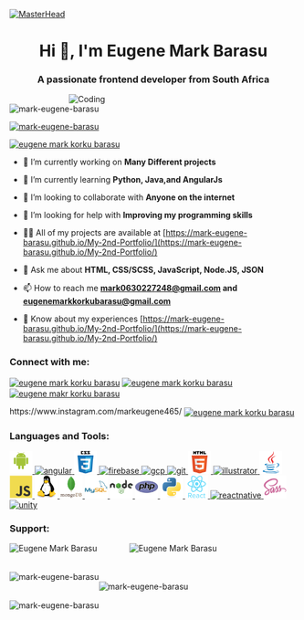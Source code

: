[![MasterHead](https://1.bp.blogspot.com/-7A4WynwLsMw/XbBpCXG8fHI/AAAAAAAAMt4/uOa1bpLskYgrwGbllhSu2SDj_Mig8SXJQCLcBGAsYHQ/s1600/2000_600px.gif)](https://rishavchanda.io)

<h1 align="center">Hi 👋, I'm Eugene Mark Barasu</h1>
<h3 align="center">A passionate frontend developer from South Africa</h3>
<img align="right" alt="Coding" width="400" src="https://cdn.dribbble.com/users/1162077/screenshots/3848914/programmer.gif">

<p align="left"> <img src="https://komarev.com/ghpvc/?username=mark-eugene-barasu&label=Profile%20views&color=0e75b6&style=flat" alt="mark-eugene-barasu" /> </p>

<p align="left"> <a href="https://github.com/ryo-ma/github-profile-trophy"><img src="https://github-profile-trophy.vercel.app/?username=mark-eugene-barasu" alt="mark-eugene-barasu" /></a> </p>

<p align="left"> <a href="https://twitter.com/eugene mark korku barasu" target="blank"><img src="https://img.shields.io/twitter/follow/eugene mark korku barasu?logo=twitter&style=for-the-badge" alt="eugene mark korku barasu" /></a> </p>

- 🔭 I’m currently working on **Many Different projects**

- 🌱 I’m currently learning **Python, Java,and AngularJs**

- 👯 I’m looking to collaborate with **Anyone on the internet**

- 🤝 I’m looking for help with **Improving my programming skills**

- 👨‍💻 All of my projects are available at [https://mark-eugene-barasu.github.io/My-2nd-Portfolio/](https://mark-eugene-barasu.github.io/My-2nd-Portfolio/)

- 💬 Ask me about **HTML, CSS/SCSS, JavaScript, Node.JS, JSON**

- 📫 How to reach me **mark0630227248@gmail.com and eugenemarkkorkubarasu@gmail.com**

- 📄 Know about my experiences [https://mark-eugene-barasu.github.io/My-2nd-Portfolio/](https://mark-eugene-barasu.github.io/My-2nd-Portfolio/)

<h3 align="left">Connect with me:</h3>
<p align="left">
<a href="https://twitter.com/eugene mark korku barasu" target="blank"><img align="center" src="https://raw.githubusercontent.com/rahuldkjain/github-profile-readme-generator/master/src/images/icons/Social/twitter.svg" alt="eugene mark korku barasu" height="30" width="40" /></a>
<a href="https://linkedin.com/in/eugene mark korku barasu" target="blank"><img align="center" src="https://raw.githubusercontent.com/rahuldkjain/github-profile-readme-generator/master/src/images/icons/Social/linked-in-alt.svg" alt="eugene mark korku barasu" height="30" width="40" /></a>
<a href="https://stackoverflow.com/users/eugene makr korku barasu" target="blank"><img align="center" src="https://raw.githubusercontent.com/rahuldkjain/github-profile-readme-generator/master/src/images/icons/Social/stack-overflow.svg" alt="eugene makr korku barasu" height="30" width="40" /></a>
</p>
https://www.instagram.com/markeugene465/
<a href="[markeugene465](https://www.instagram.com/markeugene465/)" target="blank"><img align="center" src="https://raw.githubusercontent.com/rahuldkjain/github-profile-readme-generator/master/src/images/icons/Social/instagram.svg" alt="eugene mark korku barasu" height="30" width="40" /></a>


<h3 align="left">Languages and Tools:</h3>
<p align="left"> <a href="https://developer.android.com" target="_blank" rel="noreferrer"> <img src="https://raw.githubusercontent.com/devicons/devicon/master/icons/android/android-original-wordmark.svg" alt="android" width="40" height="40"/> </a> <a href="https://angular.io" target="_blank" rel="noreferrer"> <img src="https://angular.io/assets/images/logos/angular/angular.svg" alt="angular" width="40" height="40"/> </a> <a href="https://www.w3schools.com/css/" target="_blank" rel="noreferrer"> <img src="https://raw.githubusercontent.com/devicons/devicon/master/icons/css3/css3-original-wordmark.svg" alt="css3" width="40" height="40"/> </a> <a href="https://firebase.google.com/" target="_blank" rel="noreferrer"> <img src="https://www.vectorlogo.zone/logos/firebase/firebase-icon.svg" alt="firebase" width="40" height="40"/> </a> <a href="https://cloud.google.com" target="_blank" rel="noreferrer"> <img src="https://www.vectorlogo.zone/logos/google_cloud/google_cloud-icon.svg" alt="gcp" width="40" height="40"/> </a> <a href="https://git-scm.com/" target="_blank" rel="noreferrer"> <img src="https://www.vectorlogo.zone/logos/git-scm/git-scm-icon.svg" alt="git" width="40" height="40"/> </a> <a href="https://www.w3.org/html/" target="_blank" rel="noreferrer"> <img src="https://raw.githubusercontent.com/devicons/devicon/master/icons/html5/html5-original-wordmark.svg" alt="html5" width="40" height="40"/> </a> <a href="https://www.adobe.com/in/products/illustrator.html" target="_blank" rel="noreferrer"> <img src="https://www.vectorlogo.zone/logos/adobe_illustrator/adobe_illustrator-icon.svg" alt="illustrator" width="40" height="40"/> </a> <a href="https://www.java.com" target="_blank" rel="noreferrer"> <img src="https://raw.githubusercontent.com/devicons/devicon/master/icons/java/java-original.svg" alt="java" width="40" height="40"/> </a> <a href="https://developer.mozilla.org/en-US/docs/Web/JavaScript" target="_blank" rel="noreferrer"> <img src="https://raw.githubusercontent.com/devicons/devicon/master/icons/javascript/javascript-original.svg" alt="javascript" width="40" height="40"/> </a> <a href="https://www.linux.org/" target="_blank" rel="noreferrer"> <img src="https://raw.githubusercontent.com/devicons/devicon/master/icons/linux/linux-original.svg" alt="linux" width="40" height="40"/> </a> <a href="https://www.mongodb.com/" target="_blank" rel="noreferrer"> <img src="https://raw.githubusercontent.com/devicons/devicon/master/icons/mongodb/mongodb-original-wordmark.svg" alt="mongodb" width="40" height="40"/> </a> <a href="https://www.mysql.com/" target="_blank" rel="noreferrer"> <img src="https://raw.githubusercontent.com/devicons/devicon/master/icons/mysql/mysql-original-wordmark.svg" alt="mysql" width="40" height="40"/> </a> <a href="https://nodejs.org" target="_blank" rel="noreferrer"> <img src="https://raw.githubusercontent.com/devicons/devicon/master/icons/nodejs/nodejs-original-wordmark.svg" alt="nodejs" width="40" height="40"/> </a> <a href="https://www.php.net" target="_blank" rel="noreferrer"> <img src="https://raw.githubusercontent.com/devicons/devicon/master/icons/php/php-original.svg" alt="php" width="40" height="40"/> </a> <a href="https://www.python.org" target="_blank" rel="noreferrer"> <img src="https://raw.githubusercontent.com/devicons/devicon/master/icons/python/python-original.svg" alt="python" width="40" height="40"/> </a> <a href="https://reactjs.org/" target="_blank" rel="noreferrer"> <img src="https://raw.githubusercontent.com/devicons/devicon/master/icons/react/react-original-wordmark.svg" alt="react" width="40" height="40"/> </a> <a href="https://reactnative.dev/" target="_blank" rel="noreferrer"> <img src="https://reactnative.dev/img/header_logo.svg" alt="reactnative" width="40" height="40"/> </a> <a href="https://sass-lang.com" target="_blank" rel="noreferrer"> <img src="https://raw.githubusercontent.com/devicons/devicon/master/icons/sass/sass-original.svg" alt="sass" width="40" height="40"/> </a> <a href="https://unity.com/" target="_blank" rel="noreferrer"> <img src="https://www.vectorlogo.zone/logos/unity3d/unity3d-icon.svg" alt="unity" width="40" height="40"/> </a> </p>

<h3 align="left">Support:</h3>
<p><a href="https://www.buymeacoffee.com/Eugene Mark Barasu"> <img align="left" src="https://cdn.buymeacoffee.com/buttons/v2/default-yellow.png" height="50" width="210" alt="Eugene Mark Barasu" /></a><a href="https://ko-fi.com/Eugene Mark Barasu"> <img align="left" src="https://cdn.ko-fi.com/cdn/kofi3.png?v=3" height="50" width="210" alt="Eugene Mark Barasu" /></a></p><br><br>

<p><img align="left" src="https://github-readme-stats.vercel.app/api/top-langs?username=mark-eugene-barasu&show_icons=true&locale=en&layout=compact" alt="mark-eugene-barasu" /></p>

<p>&nbsp;<img align="center" src="https://github-readme-stats.vercel.app/api?username=mark-eugene-barasu&show_icons=true&locale=en" alt="mark-eugene-barasu" /></p>

<p><img align="center" src="https://github-readme-streak-stats.herokuapp.com/?user=mark-eugene-barasu&" alt="mark-eugene-barasu" /></p>
